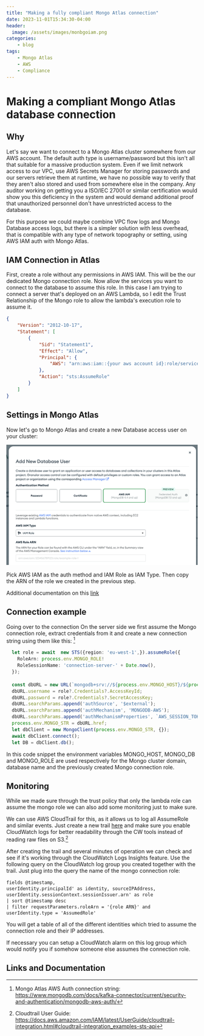 ```yaml
---
title: "Making a fully compliant Mongo Atlas connection"
date: 2023-11-01T15:34:30-04:00
header:
  image: /assets/images/monbgoiam.png
categories:
    - blog
tags:
    - Mongo Atlas
    - AWS
    - Compliance
---
```


# Making a compliant Mongo Atlas database connection

## Why

Let's say we want to connect to a Mongo Atlas cluster somewhere from our AWS account. The default auth type is username/password but this isn't all that suitable for a massive production system. Even if we limit network access to our VPC, use AWS Secrets Manager for storing passwords and our servers retrieve them at runtime, we have no possible way to verify that they aren't also stored and used from somewhere else in the company. Any auditor working on getting you a ISO/IEC 27001 or similar certification would show you this deficiency in the system and would demand additional proof that unauthorized personnel don't have unrestricted access to the database.

For this purpose we could maybe combine VPC flow logs and Mongo Database access logs, but there is a simpler solution with less overhead, that is compatible with any type of network topography or setting, using AWS IAM auth with Mongo Atlas.

## IAM Connection in Atlas

First, create a role without any permissions in AWS IAM. This will be the our dedicated Mongo connection role. Now allow the services you want to connect to the database to assume this role. In this case I am trying to connect a server that's deployed on an AWS Lambda, so I edit the Trust Relationship of the Mongo role to allow the lambda's execution role to assume it.

```json
{
    "Version": "2012-10-17",
    "Statement": [
        {
            "Sid": "Statement1",
            "Effect": "Allow",
            "Principal": {
                "AWS": "arn:aws:iam::{your aws account id}:role/service-role/{role name}"
            },
            "Action": "sts:AssumeRole"
        }
    ]
}
```

## Settings in Mongo Atlas

Now let's go to Mongo Atlas and create a new Database access user on your cluster:

![image](../assets/images/mongo1.png)

Pick AWS IAM as the auth method and IAM Role as IAM Type. Then copy the ARN of the role we created in the previous step.

Additional documentation on this [link](https://www.mongodb.com/docs/atlas/security/passwordless-authentication/)

## Connection example

Going over to the connection
On the server side we first assume the Mongo connection role, extract credentials from it and create a new connection string using them like this: [^1]

```typescript
  let role = await  new STS({region: 'eu-west-1',}).assumeRole({
    RoleArn: process.env.MONGO_ROLE!
    RoleSessionName: 'connection-server-' + Date.now(),
  });

  const dbURL = new URL(`mongodb+srv://${process.env.MONGO_HOST}/${process.env.MONGO_DB}`);
  dbURL.username = role?.Credentials?.AccessKeyId;
  dbURL.password = role?.Credentials?.SecretAccessKey;
  dbURL.searchParams.append('authSource', '$external');
  dbURL.searchParams.append('authMechanism', 'MONGODB-AWS');
  dbURL.searchParams.append('authMechanismProperties', `AWS_SESSION_TOKEN:${role?.Credentials?.SessionToken}`);
  process.env.MONGO_STR = dbURL.href;
  let dbClient = new MongoClient(process.env.MONGO_STR, {});
  await dbClient.connect();
  let DB = dbClient.db();
```

In this code snippet the environment variables MONGO_HOST, MONGO_DB and MONGO_ROLE are used respectively for the Mongo cluster domain, database name and the previously created Mongo connection role.

## Monitoring

While we made sure through the trust policy that only the lambda role can assume the mongo role we can also add some monitoring just to make sure.

We can use AWS CloudTrail for this, as it allows us to log all AssumeRole and similar events. Just create a new trail [here](https://eu-west-1.console.aws.amazon.com/cloudtrail/home?region=eu-west-1#/create) and make sure you enable CloudWatch logs for better readability through the CW tools instead of reading raw files on S3.[^2]

After creating the trail and several minutes of operation we can check and see if it's working through the CloudWatch Logs Insights feature. Use the following query on the CloudWatch log group you created together with the trail. Just plug into the query the name of the mongo connection role:

```
fields @timestamp,
userIdentity.principalId' as identity, sourceIPAddress, userIdentity.sessionContext.sessionIssuer.arn' as role
| sort @timestamp desc
| filter requestParameters.roleArn = '{role ARN}' and userIdentity.type = 'AssumedRole'

```

You will get a table of all of the different identities which tried to assume the connection role and their IP addresses.

If necessary you can setup a CloudWatch alarm on this log group which would notify you if somehow someone else assumes the connection role.

## Links and Documentation

[^1]: Mongo Atlas AWS Auth connection string: https://www.mongodb.com/docs/kafka-connector/current/security-and-authentication/mongodb-aws-auth/
[^2]: Cloudtrail User Guide: https://docs.aws.amazon.com/IAM/latest/UserGuide/cloudtrail-integration.html#cloudtrail-integration_examples-sts-api
